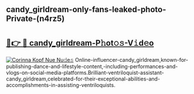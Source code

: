 ## candy_girldream-only-fans​-leaked-photo​-Private-(n4rz5)


# <h2><a href="https://mediaupload.pro?title=candy_girldream&ref=git">🔗👉 🔴 candy_girldream-P𝚑ot𝚘𝚜-V𝚒d𝚎o</a></h2>

[![Corinna Kopf Nue Nu𝚍e𝚜](https://i.imgur.com/0qMVB7G.gif)](https://mediaupload.pro?title=candy_girldream&ref=git)
Online-influencer-candy_girldream,known-for-publishing-dance-and-lifestyle-content,-including-performances-and-vlogs-on-social-media-platforms.Brilliant-ventriloquist-assistant-candy_girldream,celebrated-for-their-exceptional-abilities-and-accomplishments-in-assisting-ventriloquists.  